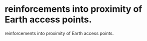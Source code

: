 # reinforcements into proximity of Earth access points.

reinforcements into proximity of Earth access points.